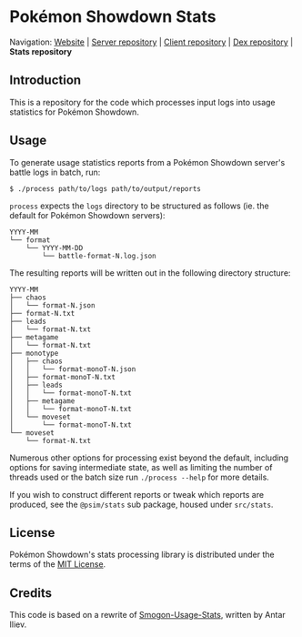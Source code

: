 Pokémon Showdown Stats
========================================================================

Navigation: [Website][1] | [Server repository][2] | [Client repository][3] | [Dex repository][4] | **Stats repository**

  [1]: http://pokemonshowdown.com/
  [2]: https://github.com/Zarel/Pokemon-Showdown
  [3]: https://github.com/Zarel/Pokemon-Showdown-Client
  [4]: https://github.com/Zarel/Pokemon-Showdown-Dex

Introduction
------------------------------------------------------------------------

This is a repository for the code which processes input logs into usage statistics for Pokémon Showdown.

Usage
------------------------------------------------------------------------

To generate usage statistics reports from a Pokémon Showdown server's battle
logs in batch, run:

    $ ./process path/to/logs path/to/output/reports

`process` expects the `logs` directory to be structured as follows (ie. the default
for Pokémon Showdown servers):

    YYYY-MM
    └── format
        └── YYYY-MM-DD
            └── battle-format-N.log.json

The resulting reports will be written out in the following directory structure:

    YYYY-MM
    ├── chaos
    │   └── format-N.json
    ├── format-N.txt
    ├── leads
    │   └── format-N.txt
    ├── metagame
    │   └── format-N.txt
    ├── monotype
    │   ├── chaos
    │   │   └── format-monoT-N.json
    │   ├── format-monoT-N.txt
    │   ├── leads
    │   │   └── format-monoT-N.txt
    │   ├── metagame
    │   │   └── format-monoT-N.txt
    │   └── moveset
    │       └── format-monoT-N.txt
    └── moveset
        └── format-N.txt

Numerous other options for processing exist beyond the default, including
options for saving intermediate state, as well as limiting the number of threads
used or the batch size run `./process --help` for more details.

If you wish to construct different reports or tweak which reports are produced,
see the `@psim/stats` sub package, housed under `src/stats`.

License
------------------------------------------------------------------------

Pokémon Showdown's stats processing library is distributed under the terms of the [MIT License][5].

  [5]: https://github.com/pkmn-cc/Pokemon-Showdown-Stats/blob/master/LICENSE

Credits
------------------------------------------------------------------------
This code is based on a rewrite of [Smogon-Usage-Stats][6], written by Antar Iliev.  

  [6]: https://github.com/Antar1011/Smogon-Usage-Stats

